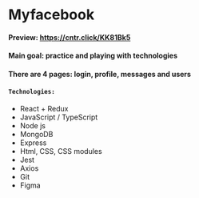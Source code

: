 # Myfacebook
#### Preview: https://cntr.click/KK81Bk5

#### Main goal: practice and playing with technologies 
#### There are 4 pages: login, profile, messages and users

#### `Technologies:`
- React + Redux
- JavaScript / TypeScript
- Node js
- MongoDB
- Express
- Html, CSS, CSS modules
- Jest
- Axios
- Git 
- Figma

